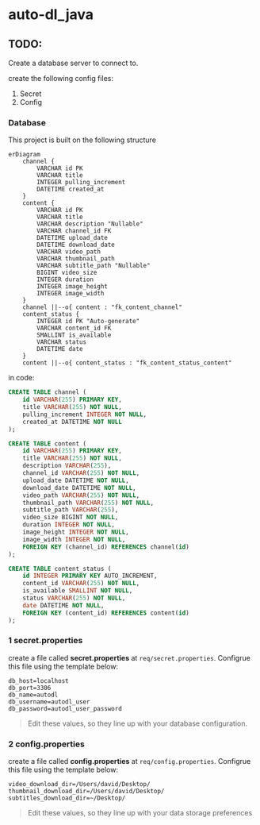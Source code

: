 # auto-dl_java

## TODO:

Create a database server to connect to.

create the following config files:
1. Secret
2. Config

### Database

This project is built on the following structure

```mermaid
erDiagram
    channel {
        VARCHAR id PK
        VARCHAR title
        INTEGER pulling_increment
        DATETIME created_at
    }
    content {
        VARCHAR id PK
        VARCHAR title
        VARCHAR description "Nullable"
        VARCHAR channel_id FK
        DATETIME upload_date
        DATETIME download_date
        VARCHAR video_path
        VARCHAR thumbnail_path
        VARCHAR subtitle_path "Nullable"
        BIGINT video_size
        INTEGER duration
        INTEGER image_height
        INTEGER image_width
    }
    channel ||--o{ content : "fk_content_channel"
    content_status {
        INTEGER id PK "Auto-generate"
        VARCHAR content_id FK
        SMALLINT is_available
        VARCHAR status
        DATETIME date
    }
    content ||--o{ content_status : "fk_content_status_content"
```
in code:
```sql
CREATE TABLE channel (
    id VARCHAR(255) PRIMARY KEY,
    title VARCHAR(255) NOT NULL,
    pulling_increment INTEGER NOT NULL,
    created_at DATETIME NOT NULL
);

CREATE TABLE content (
    id VARCHAR(255) PRIMARY KEY,
    title VARCHAR(255) NOT NULL,
    description VARCHAR(255),
    channel_id VARCHAR(255) NOT NULL,
    upload_date DATETIME NOT NULL,
    download_date DATETIME NOT NULL,
    video_path VARCHAR(255) NOT NULL,
    thumbnail_path VARCHAR(255) NOT NULL,
    subtitle_path VARCHAR(255),
    video_size BIGINT NOT NULL,
    duration INTEGER NOT NULL,
    image_height INTEGER NOT NULL,
    image_width INTEGER NOT NULL,
    FOREIGN KEY (channel_id) REFERENCES channel(id)
);

CREATE TABLE content_status (
    id INTEGER PRIMARY KEY AUTO_INCREMENT,
    content_id VARCHAR(255) NOT NULL,
    is_available SMALLINT NOT NULL,
    status VARCHAR(255) NOT NULL,
    date DATETIME NOT NULL,
    FOREIGN KEY (content_id) REFERENCES content(id)
);
```

### 1 secret.properties

create a file called **secret.properties** at `req/secret.properties`.
Configrue this file using the template below:

```properties
db_host=localhost
db_port=3306
db_name=autodl
db_username=autodl_user
db_password=autodl_user_password
```
>Edit these values, so they line up with your database configuration.

### 2 config.properties

create a file called **config.properties** at `req/config.properties`.
Configrue this file using the template below:

```properties
video_download_dir=/Users/david/Desktop/
thumbnail_download_dir=/Users/david/Desktop/
subtitles_download_dir=~/Desktop/
```
>Edit these values, so they line up with your data storage preferences